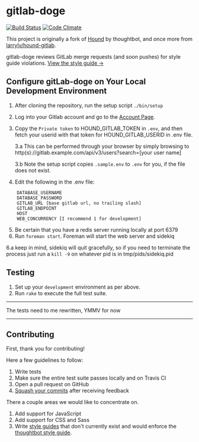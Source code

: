 gitlab-doge
=====

[![Build Status](https://travis-ci.org/e-sabelhaus/gitlab-doge.svg?branch=master)](http://travis-ci.org/e-sabelhaus/gitlab-doge?branch=master)
[![Code Climate](https://codeclimate.com/github/e-sabelhaus/gitlab-doge.png)](https://codeclimate.com/github/e-sabelhaus/gitlab-doge)

This project is originally a fork of [Hound](https://github.com/thoughtbot/hound) by thoughtbot, and once more
from [larrylv/hound-gitlab](https://github.com/larrylv/hound-gitlab).

gitlab-doge reviews GitLab merge requests (and soon pushes) for style guide violations. [View the style
guide &rarr;](https://github.com/thoughtbot/guides/tree/master/style)

## Configure gitLab-doge on Your Local Development Environment

1. After cloning the repository, run the setup script `./bin/setup`
2. Log into your Gitlab account and go to the [Account Page](https://gitlab.com/profile/account).
3. Copy the `Private token` to HOUND_GITLAB_TOKEN in `.env`, and then fetch your userid
   with that token for HOUND_GITLAB_USERID in .env file.

   3.a This can be performed through your browser by simply browsing to http(s)://gitlab.example.com/api/v3/users?search=[your user name]

   3.b Note the setup script copies `.sample.env` to `.env` for you, if the file does not exist.
4. Edit the following in the .env file:
```
	DATABASE_USERNAME
	DATABASE_PASSWORD
	GITLAB_URL [base gitlab url, no trailing slash]
	GITLAB_ENDPOINT
	HOST
	WEB_CONCURRENCY [I recommend 1 for development]
```
5. Be certain that you have a redis server running locally at port 6379
6. Run `foreman start`. Foreman will start the web server and sidekiq

  6.a keep in mind, sidekiq will quit gracefully, so if you need to terminate the process just run a `kill -9` on whatever pid  is in tmp/pids/sidekiq.pid

Testing
-----------

1. Set up your `development` environment as per above.
2. Run `rake` to execute the full test suite.

***
The tests need to me rewritten, YMMV for now
***

Contributing
------------

First, thank you for contributing!

Here a few guidelines to follow:

1. Write tests
2. Make sure the entire test suite passes locally and on Travis CI
3. Open a pull request on GitHub
4. [Squash your commits](https://github.com/thoughtbot/guides/tree/master/protocol/git#write-a-feature) after receiving feedback

There a couple areas we would like to concentrate on.

1. Add support for JavaScript
2. Add support for CSS and Sass
3. Write [style guides](app/models/style_guide) that don't currently exist and
   would enforce the
   [thoughtbot style guide](https://github.com/thoughtbot/guides).
